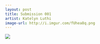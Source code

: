 ```yaml
---
layout: post
title: Submission 001
artist: Katelyn Luthi
image-url: http://i.imgur.com/fUhea8q.png
---
```


<!-- This part is optional: -->
![](http://i.imgur.com/fUhea8q.png)
